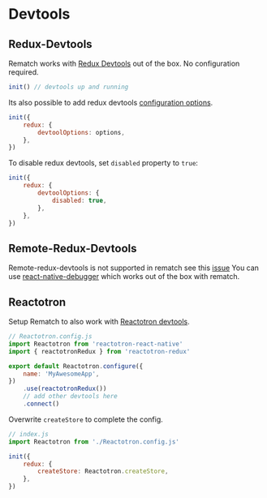 # Devtools

## Redux-Devtools

Rematch works with [Redux Devtools](https://github.com/zalmoxisus/redux-devtools-extension) out of the box. No configuration required.

```javascript
init() // devtools up and running
```

Its also possible to add redux devtools [configuration options](https://github.com/zalmoxisus/redux-devtools-extension/blob/master/docs/API/Arguments.md).

```javascript
init({
	redux: {
		devtoolOptions: options,
	},
})
```

To disable redux devtools, set `disabled` property to `true`:

```javascript
init({
	redux: {
		devtoolOptions: {
			disabled: true,
		},
	},
})
```

## Remote-Redux-Devtools

Remote-redux-devtools is not supported in rematch see this [issue](https://github.com/rematch/rematch/issues/419)
You can use [react-native-debugger](https://github.com/jhen0409/react-native-debugger) which works out of the box with rematch.

## Reactotron

Setup Rematch to also work with [Reactotron devtools](https://github.com/infinitered/reactotron).

```javascript
// Reactotron.config.js
import Reactotron from 'reactotron-react-native'
import { reactotronRedux } from 'reactotron-redux'

export default Reactotron.configure({
	name: 'MyAwesomeApp',
})
	.use(reactotronRedux())
	// add other devtools here
	.connect()
```

Overwrite `createStore` to complete the config.

```javascript
// index.js
import Reactotron from './Reactotron.config.js'

init({
	redux: {
		createStore: Reactotron.createStore,
	},
})
```
